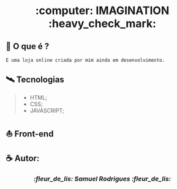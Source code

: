 <h1 align="center"> :computer: IMAGINATION :heavy_check_mark: </h1>
 
## :dart: O que é ?
```
É uma loja online criada por mim ainda em desenvolvimento.
```

## :artificial_satellite: Tecnologias
> + HTML;
> + CSS;
> + JAVASCRIPT;

## :boat: Front-end

## :coffee: Autor: 

<h3 align="center"><i> :fleur_de_lis: Samuel Rodrigues :fleur_de_lis: </i></h3>
